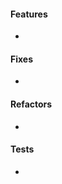#### Features

- <Add Feature>

#### Fixes

- <Add Fix>

#### Refactors

- <Add Refactor>

#### Tests

- <Add Test>

